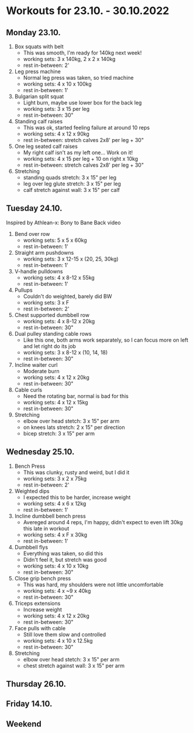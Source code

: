 # Workouts for 23.10. - 30.10.2022

## Monday 23.10.

1. Box squats with belt
   - This was smooth, I'm ready for 140kg next week!
   - working sets: 3 x 140kg, 2 x 2 x 140kg
   - rest in-between: 2'
2. Leg press machine
   - Normal leg press was taken, so tried machine
   - working sets: 4 x 10 x 100kg
   - rest in-between: 1'
3. Bulgarian split squat
   - Light burn, maybe use lower box for the back leg
   - working sets: 3 x 15 per leg
   - rest in-between: 30"
4. Standing calf raises
   - This was ok, started feeling failure at around 10 reps
   - working sets: 4 x 12 x 90kg
   - rest in-between: stretch calves 2x8' per leg + 30"
5. One leg seated calf raises
   - My right calf isn't as my left one... Work on it!
   - working sets: 4 x 15 per leg + 10 on right x 10kg
   - rest in-between: stretch calves 2x8' per leg + 30"
6. Stretching
   - standing quads stretch: 3 x 15" per leg
   - leg over leg glute stretch: 3 x 15" per leg
   - calf stretch against wall: 3 x 15" per calf

## Tuesday 24.10.

Inspired by Athlean-x: Bony to Bane Back video

1. Bend over row
   - working sets: 5 x 5 x 60kg
   - rest in-between: 1'
2. Straight arm pushdowns
   - working sets: 3 x 12-15 x (20, 25, 30kg)
   - rest in-between: 1'
3. V-handle pulldowns
   - working sets: 4 x 8-12 x 55kg
   - rest in-between: 1'
4. Pullups
   - Couldn't do weighted, barely did BW
   - working sets: 3 x F
   - rest in-between: 2'
5. Chest supported dumbbell row
   - working sets: 4 x 8-12 x 20kg
   - rest in-between: 30"
6. Dual pulley standing cable rows
   - Like this one, both arms work separately, so I can focus more on left and let right do its job
   - working sets: 3 x 8-12 x (10, 14, 18)
   - rest in-between: 30"
7. Incline waiter curl
   - Moderate burn
   - working sets: 4 x 12 x 20kg
   - rest in-between: 30"
8. Cable curls
   - Need the rotating bar, normal is bad for this
   - working sets: 4 x 12 x 15kg
   - rest in-between: 30"
9. Stretching
   - elbow over head stetch: 3 x 15" per arm
   - on knees lats stretch: 2 x 15" per direction
   - bicep stretch: 3 x 15" per arm

## Wednesday 25.10.

1. Bench Press
   - This was clunky, rusty and weird, but I did it
   - working sets: 3 x 2 x 75kg
   - rest in-between: 2'
2. Weighted dips
   - I expected this to be harder, increase weight
   - working sets: 4 x 6 x 12kg
   - rest in-between: 1'
3. Incline dumbbell bench press
   - Avereged around 4 reps, I'm happy, didn't expect to even lift 30kg this late in workout
   - working sets: 4 x F x 30kg
   - rest in-between: 1'
4. Dumbbell flys
   - Everything was taken, so did this
   - Didn't feel it, but stretch was good
   - working sets: 4 x 10 x 10kg
   - rest in-between: 30"
5. Close grip bench press
   - This was hard, my shoulders were not little uncomfortable
   - working sets: 4 x ~9 x 40kg
   - rest in-between: 30"
6. Triceps extensions
   - Increase weight
   - working sets: 4 x 12 x 20kg
   - rest in-between: 30"
7. Face pulls with cable
   - Still love them slow and controlled
   - working sets: 4 x 10 x 12.5kg
   - rest in-between: 30"
8. Stretching
   - elbow over head stetch: 3 x 15" per arm
   - chest stretch against wall: 3 x 15" per arm

## Thursday 26.10.

## Friday 14.10.

## Weekend
